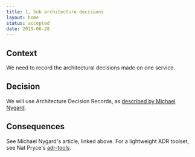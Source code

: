 ```yaml
---
title: 1, Sub architecture decisions
layout: home
status: accepted
date: 2019-06-28
---
```


## Context

We need to record the architectural decisions made on one service.

## Decision

We will use Architecture Decision Records, as [described by Michael Nygard](http://thinkrelevance.com/blog/2011/11/15/documenting-architecture-decisions).

## Consequences

See Michael Nygard's article, linked above. For a lightweight ADR toolset, see Nat Pryce's [adr-tools](https://github.com/npryce/adr-tools).
